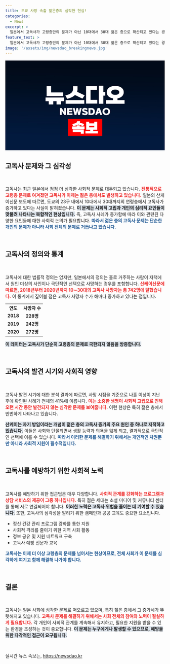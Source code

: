 ```yaml
---
title: 도쿄 사망 속출 젊은층의 심각한 현실!
categories:
  - News
excerpt: >
  일본에서 고독사가 고령층만의 문제가 아닌 10대에서 30대 젊은 층으로 확산되고 있다는 경고가 나왔습니다. 최근 3년 간 도쿄에서 이들 연령대의 고독사 사례가 급증하고 있으며, 홀로 사는 청년들의 사회적 고립이 심각한 문제로 지적됩니다.
feature_text: >
  일본에서 고독사가 고령층만의 문제가 아닌 10대에서 30대 젊은 층으로 확산되고 있다는 경고가 나왔습니다. 최근 3년 간 도쿄에서 이들 연령대의 고독사 사례가 급증하고 있으며, 홀로 사는 청년들의 사회적 고립이 심각한 문제로 지적됩니다.
image: '/assets/img/newsdao_breakingnews.jpg'
---
```


<p><img src="/assets/img/newsdao_breakingnews.jpg" alt="implanttips 속보" /></p>

<h2 data-ke-size="size26">고독사 문제와 그 심각성</h2>

<p data-ke-size="size16">&nbsp;</p>

<p>고독사는 최근 일본에서 점점 더 심각한 사회적 문제로 대두되고 있습니다. <b><span style="color: #ee2323;">전통적으로 고령층 문제로 여겨졌던 고독사가 이제는 젊은 층에서도 발생하고 있습니다.</span></b> 일본의 산케이신문 보도에 따르면, 도쿄의 23구 내에서 10대에서 30대까지의 연령층에서 고독사가 증가하고 있다는 사실이 밝혀졌습니다. <b><span style="background-color: #21538527;">이 문제는 사회적 고립과 개인의 심리적 요인들이 맞물려 나타나는 복합적인 현상입니다.</span></b> 즉, 고독사 사례가 증가함에 따라 이와 관련된 다양한 요인들에 대한 사회적 논의가 필요합니다. <b><span style="color: #1a5490;">따라서 젊은 층의 고독사 문제는 단순한 개인의 문제가 아니라 사회 전체의 문제로 거듭나고 있습니다.</span></b> </p>

<p data-ke-size="size16">&nbsp;</p>

<h2 data-ke-size="size26">고독사의 정의와 통계</h2>

<p data-ke-size="size16">&nbsp;</p>

<p>고독사에 대한 법률적 정의는 없지만, 일본에서의 정의는 홀로 거주하는 사람이 자택에서 원인 미상의 사인이나 극단적인 선택으로 사망하는 경우를 포함합니다. <b><span style="color: #ee2323;">산케이신문에 따르면, 2018년부터 2020년까지 10∼30대의 고독사 사망자는 총 742명에 달했습니다.</span></b>  이 통계에서 짚어볼 점은 고독사 사망자 수가 해마다 증가하고 있다는 점입니다. </p>

<table>
<tr>
<td style="text-align: center; height: 17px;"><b>연도</b></td>
<td style="text-align: center; height: 17px;"><b>사망자 수</b></td>
</tr>
<tr>
<td style="text-align: center; height: 17px;"><b>2018</b></td>
<td style="text-align: center; height: 17px;"><b>228명</b></td>
</tr>
<tr>
<td style="text-align: center; height: 17px;"><b>2019</b></td>
<td style="text-align: center; height: 17px;"><b>242명</b></td>
</tr>
<tr>
<td style="text-align: center; height: 17px;"><b>2020</b></td>
<td style="text-align: center; height: 17px;"><b>272명</b></td>
</tr>
</table>

<p><b><span style="background-color: #21538527;">이 데이터는 고독사가 단순히 고령층의 문제로 국한되지 않음을 방증합니다.</span></b> </p>

<p data-ke-size="size16">&nbsp;</p>

<h2 data-ke-size="size26">고독사의 발견 시기와 사회적 영향</h2>

<p data-ke-size="size16">&nbsp;</p>

<p>고독사 발견 시기에 대한 분석 결과에 따르면, 사망 시점을 기준으로 나흘 이상이 지난 후에 확인된 사례가 전체의 41%에 이릅니다. <b><span style="color: #ee2323;">이는 소중한 생명이 사회적 고립으로 인해 오랜 시간 동안 발견되지 않는 심각한 문제를 보여줍니다.</span></b> 이런 현상은 특히 젊은 층에서 빈번하게 나타나고 있습니다. </p>

<p><b><span style="background-color: #21538527;">산케이는 자기 방임이라는 개념이 젊은 층의 고독사 증가의 주요 원인 중 하나로 지적하고 있습니다.</span></b> 이들은 사회와 단절되면서 생활 능력과 의욕을 잃게 되고, 결과적으로 극단적인 선택에 이를 수 있습니다. <b><span style="color: #1a5490;">따라서 이러한 문제를 해결하기 위해서는 개인적인 차원뿐만 아니라 사회적 지원이 필수적입니다.</span></b> </p>

<p data-ke-size="size16">&nbsp;</p>

<h2 data-ke-size="size26">고독사를 예방하기 위한 사회적 노력</h2>

<p data-ke-size="size16">&nbsp;</p>

<p>고독사를 예방하기 위한 접근법은 매우 다양합니다. <b><span style="color: #ee2323;">사회적 관계를 강화하는 프로그램과 상담 서비스의 제공이 그중 하나입니다.</span></b> 특히 젊은 세대는 소셜 미디어 및 커뮤니티 센터를 통해 서로 연결되어야 합니다. <b><span style="background-color: #21538527;">이러한 노력은 고독사 위험을 줄이는 데 기여할 수 있습니다.</span></b> 또한, 고독사의 심각성을 알리기 위한 캠페인과 공공 교육도 중요한 요소입니다. </p>

<ul>
<li>정신 건강 관리 프로그램 강화를 통한 지원</li>
<li>사회적 격리를 줄이기 위한 지역 사회 활동</li>
<li>정보 공유 및 지원 네트워크 구축</li>
<li>고독사 예방 전문가 교육</li>
</ul>

<p><b><span style="color: #1a5490;">고독사는 이제 더 이상 고령층의 문제를 넘어서는 현상이므로, 전체 사회가 이 문제를 심각하게 여기고 함께 해결해 나가야 합니다.</span></b> </p>

<p data-ke-size="size16">&nbsp;</p>

<h2 data-ke-size="size26">결론</h2>

<p data-ke-size="size16">&nbsp;</p>

<p>고독사는 일본 사회에 심각한 문제로 떠오르고 있으며, 특히 젊은 층에서 그 증가세가 뚜렷해지고 있습니다. <b><span style="color: #ee2323;">고독사 문제를 해결하기 위해서는 사회 전체의 참여와 노력이 절실하게 필요합니다.</span></b> 각 개인이 사회적 관계를 계속해서 유지하고, 필요한 지원을 받을 수 있는 환경을 조성하는 것이 중요합니다. <b><span style="background-color: #21538527;">이 문제는 누구에게나 발생할 수 있으므로, 예방을 위한 다각적인 접근이 요구됩니다.</span></b> </p>

<p data-ke-size="size16">&nbsp;</p>
실시간 뉴스 속보는, <a href="https://newsdao.kr" rel="dofollow">https://newsdao.kr</a>


